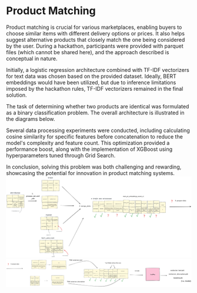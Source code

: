 # Product Matching
Product matching is crucial for various marketplaces, enabling buyers to choose similar items with different delivery options or prices. It also helps suggest alternative products that closely match the one being considered by the user. During a hackathon, participants were provided with parquet files (which cannot be shared here), and the approach described is conceptual in nature.

Initially, a logistic regression architecture combined with TF-IDF vectorizers for text data was chosen based on the provided dataset. Ideally, BERT embeddings would have been utilized, but due to inference limitations imposed by the hackathon rules, TF-IDF vectorizers remained in the final solution.

The task of determining whether two products are identical was formulated as a binary classification problem. The overall architecture is illustrated in the diagrams below.

Several data processing experiments were conducted, including calculating cosine similarity for specific features before concatenation to reduce the model's complexity and feature count. This optimization provided a performance boost, along with the implementation of XGBoost using hyperparameters tuned through Grid Search.

In conclusion, solving this problem was both challenging and rewarding, showcasing the potential for innovation in product matching systems.
![Alt text](Baseline_part1.png)
![Alt text](Baseline_part2.png)
